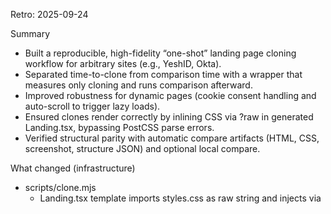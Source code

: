 Retro: 2025-09-24

Summary
- Built a reproducible, high-fidelity “one-shot” landing page cloning workflow for arbitrary sites (e.g., YeshID, Okta).
- Separated time-to-clone from comparison time with a wrapper that measures only cloning and runs comparison afterward.
- Improved robustness for dynamic pages (cookie consent handling and auto-scroll to trigger lazy loads).
- Ensured clones render correctly by inlining CSS via ?raw in generated Landing.tsx, bypassing PostCSS parse errors.
- Verified structural parity with automatic compare artifacts (HTML, CSS, screenshot, structure JSON) and optional local compare.

What changed (infrastructure)
- scripts/clone.mjs
  - Landing.tsx template imports styles.css as raw string and injects via <style>.
  - Asset rewriting for src/href/poster mapped to local assetMap.
  - Cookie consent auto-accept and auto-scroll to load dynamic content.
- scripts/clone-compare.mjs
  - Comparison artifacts + structural summaries; analytics blocking; optional also-local capture.
  - Bounding boxes for interactive elements and simple diff summary.
- scripts/clone-site.mjs (new orchestrator)
  - Times only the cloning step; runs compare afterward.
  - Writes src/clones/<slug>/clone-run.json with timings and flags.
- package.json
  - Added npm run clone:site to invoke the orchestrator.
- App layout
  - Clone routes render without app chrome/padding for closer fidelity.

Measured times (latest)
- YeshID: 7.2s (clone-run.json)
- Okta: 9.0s (clone-run.json)

Key learnings
- PostCSS parse issues are common when concatenating external CSS; importing CSS as text and inlining avoids the toolchain entirely and improves reliability.
- Sites with heavy client rendering require interaction heuristics (accept cookies, auto-scroll) to capture all above-the-fold content.
- Each clone run previously overwrote clones/routes.ts, which hid earlier clones. For multi-site usage, aggregate routes from registry.json so each clone adds routes without removing existing ones.
- Blocking analytics and known trackers speeds up page stabilization and reduces noise in artifacts.
- Persisting a simple clone-run.json is helpful for tracking performance and diagnosing changes over time.

What worked well
- Inline CSS injection pattern (?raw + <style>) produced stable, pixel-credible results without dev server CSS errors.
- Orchestrator provided clean timing and automatic comparison without manual follow-up.
- Structural compare caught layout/landmark mismatches quickly and produced actionable notes.

What to improve next
- Route aggregation: Generate routes from src/clones/registry.json so multiple clones coexist automatically.
- More dynamic content heuristics: Optional tab/accordion click sampling and small viewport resize to trigger additional observers.
- ‘From-artifacts’ mode: Allow generator to seed from previously captured HTML/CSS to ensure deterministic output without network drift (useful for CI).
- CI check: Add a job to clone a known site, generate artifacts, and diff against a committed snapshot to detect regressions.
- Optional script allow/deny list during capture to reduce heavy third-party scripts that don’t affect visible content.

Decisions
- Infra changes merged to main. Feature branches and stashes removed to keep history clean. Current state supports one-shot cloning for new sites.

Action items (future)
- Implement route aggregation based on registry.json.
- Add optional interaction steps (“click first tab,” “expand first accordion”) behind a flag.
- Introduce a --from-artifacts flag to clone.mjs and corresponding storage conventions.
- Add CI pipeline step for snapshot-diff on a fixed target site.
